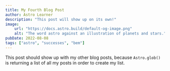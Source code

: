 ```yaml
---
title: My Fourth Blog Post
author: Astro Learner
description: "This post will show up on its own!"
image:
    url: "https://docs.astro.build/default-og-image.png"
    alt: "The word astro against an illustration of planets and stars."
pubDate: 2022-08-08
tags: ["astro", "successes", "bem"]
---
```


This post should show up with my other blog posts, because `Astro.glob()` is returning a list of all my posts in order to create my list.
